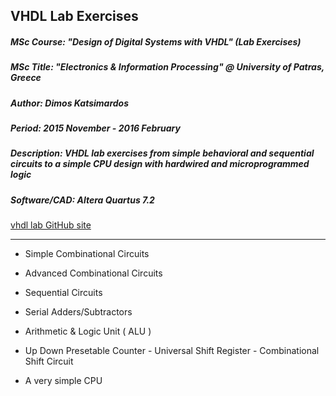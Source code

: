 <h2>VHDL Lab Exercises</h2>

<h5>MSc Course: "Design of Digital Systems with VHDL" (Lab Exercises)</h5>

<h5>MSc Title: "Electronics & Information Processing" @ University of Patras, Greece</h5>

<h5>Author: Dimos Katsimardos</h5>

<h5>Period: 2015 November - 2016 February</h5>

<h5>Description: VHDL lab exercises from simple behavioral and sequential circuits to a simple CPU design with hardwired and microprogrammed logic</h5>

<h5>Software/CAD: Altera Quartus 7.2</h5>

[vhdl lab GitHub site](https://dimkatsi91.github.io/VHDL_Lab/)

-----------------------------------------------------------------------------------------------------------------------------


* Simple Combinational Circuits

* Advanced Combinational Circuits

* Sequential Circuits

* Serial Adders/Subtractors

* Arithmetic & Logic Unit ( ALU )

* Up Down Presetable Counter - Universal Shift Register - Combinational Shift Circuit

* A very simple CPU
